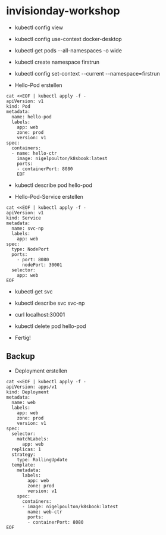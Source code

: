 # invisionday-workshop

* kubectl config view

* kubectl config use-context docker-desktop

* kubectl get pods --all-namespaces  -o wide

* kubectl create namespace firstrun

* kubectl config set-context --current --namespace=firstrun

* Hello-Pod erstellen
```
cat <<EOF | kubectl apply -f -
apiVersion: v1
kind: Pod
metadata:
  name: hello-pod
  labels:
    app: web
    zone: prod
    version: v1
spec:
  containers:
  - name: hello-ctr
    image: nigelpoulton/k8sbook:latest
    ports:
    - containerPort: 8080
	EOF
``` 
* kubectl describe pod hello-pod

* Hello-Pod-Service erstellen
```
cat <<EOF | kubectl apply -f -
apiVersion: v1
kind: Service
metadata:
  name: svc-np
  labels:
    app: web
spec:
  type: NodePort
  ports:
    - port: 8080
      nodePort: 30001
  selector:
    app: web
EOF
```
* kubectl get svc

* kubectl describe svc svc-np

* curl localhost:30001

* kubectl delete pod hello-pod

* Fertig!

## Backup

* Deployment erstellen
```
cat <<EOF | kubectl apply -f -
apiVersion: apps/v1
kind: Deployment
metadata:
  name: web
  labels:
    app: web
    zone: prod
    version: v1
spec:
  selector:
    matchLabels:
      app: web
  replicas: 1
  strategy:
    type: RollingUpdate
  template:
    metadata:
      labels:
        app: web
        zone: prod
        version: v1
    spec:
      containers:
      - image: nigelpoulton/k8sbook:latest
        name: web-ctr
        ports:
        - containerPort: 8080
EOF
```
